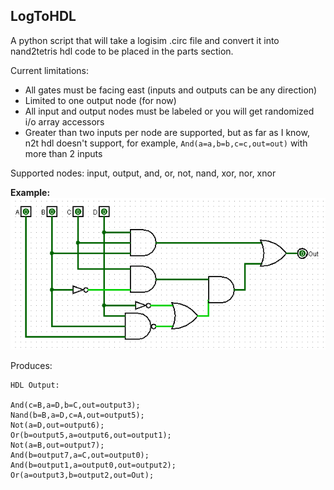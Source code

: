 ## LogToHDL

A python script that will take a logisim .circ file and convert it into nand2tetris hdl code to be placed in the parts section.

Current limitations:
- All gates must be facing east (inputs and outputs can be any direction)
- Limited to one output node (for now)
- All input and output nodes must be labeled or you will get randomized i/o array accessors
- Greater than two inputs per node are supported, but as far as I know, n2t hdl doesn't support, for example, `And(a=a,b=b,c=c,out=out)` with more than 2 inputs

Supported nodes: input, output, and, or, not, nand, xor, nor, xnor

**Example:**\
![Example Image](https://github.com/TheApplePieGod/LogToHDL/blob/master/images/example.png?raw=true)

Produces:
```
HDL Output:

And(c=B,a=D,b=C,out=output3);
Nand(b=B,a=D,c=A,out=output5);
Not(a=D,out=output6);
Or(b=output5,a=output6,out=output1);
Not(a=B,out=output7);
And(b=output7,a=C,out=output0);
And(b=output1,a=output0,out=output2);
Or(a=output3,b=output2,out=Out);
```
